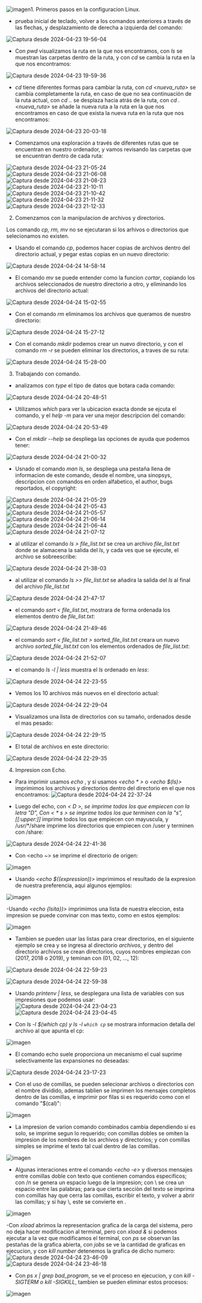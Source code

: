 ![imagen](https://github.com/Edithson1/Edithson_Aybar_Comunicacion_Datos_y_Redes/assets/152218004/0a161fb9-e45e-45c6-8991-ede8651d0c6c)1. Primeros pasos en la configuracion Linux.
- prueba inicial de teclado, volver a los comandos anteriores a través de las flechas, y desplazamiento de derecha a izquierda del comando:

![Captura desde 2024-04-23 19-56-04](https://github.com/Edithson1/Edithson_Aybar_Comunicacion_Datos_y_Redes/assets/152218004/4aead450-eac8-40f2-9f08-042cc60f7b7e)

- Con *pwd* visualizamos la ruta en la que nos encontramos, con *ls* se muestran las carpetas dentro de la ruta, y con *cd* se cambia la ruta en la que nos encontramos:

![Captura desde 2024-04-23 19-59-36](https://github.com/Edithson1/Edithson_Aybar_Comunicacion_Datos_y_Redes/assets/152218004/b2cefe72-ac5c-464d-b41e-0b91fd3a5d3f)

- *cd* tiene diferentes formas para cambiar la ruta, con *cd <nueva_ruta>* se cambia completamente la ruta, en caso de que no sea continuación de la ruta actual, con *cd ..* se desplaza hacia atrás de la ruta, con *cd .<nueva_ruta>* se añade la nueva ruta a la ruta en la que nos encontramos en caso de que exista la nueva ruta en la ruta que nos encontramos:

![Captura desde 2024-04-23 20-03-18](https://github.com/Edithson1/Edithson_Aybar_Comunicacion_Datos_y_Redes/assets/152218004/7d5bb66e-66d3-4a88-9d1f-c6209c0d7b16)

- Comenzamos una exploración a través de diferentes rutas que se encuentran en nuestro ordenador, y vamos revisando las carpetas que se encuentran dentro de cada ruta:

![Captura desde 2024-04-23 21-05-24](https://github.com/Edithson1/Edithson_Aybar_Comunicacion_Datos_y_Redes/assets/152218004/4acdd27a-12fb-4f2d-81e3-7ca391ce1627)
![Captura desde 2024-04-23 21-06-08](https://github.com/Edithson1/Edithson_Aybar_Comunicacion_Datos_y_Redes/assets/152218004/3dafca50-075c-4167-affb-820e463cc88b)
![Captura desde 2024-04-23 21-08-23](https://github.com/Edithson1/Edithson_Aybar_Comunicacion_Datos_y_Redes/assets/152218004/82482fa8-83c8-4f72-a3bb-7dbceac7268a)
![Captura desde 2024-04-23 21-10-11](https://github.com/Edithson1/Edithson_Aybar_Comunicacion_Datos_y_Redes/assets/152218004/072b635e-f5a9-4fef-a810-a2986d5d50bf)
![Captura desde 2024-04-23 21-10-42](https://github.com/Edithson1/Edithson_Aybar_Comunicacion_Datos_y_Redes/assets/152218004/489876c3-1850-4f1e-a8ac-cdb01e1fa552)
![Captura desde 2024-04-23 21-11-32](https://github.com/Edithson1/Edithson_Aybar_Comunicacion_Datos_y_Redes/assets/152218004/aad2602a-5306-4db7-86b7-3db61a003bc3)
![Captura desde 2024-04-23 21-12-33](https://github.com/Edithson1/Edithson_Aybar_Comunicacion_Datos_y_Redes/assets/152218004/0abcdf74-84cb-4994-a5b0-4d035e515be9)

2. Comenzamos con la manipulacion de archivos y directorios.

Los comando *cp, rm, mv* no se ejecutaran si los arhivos o directorios que selecionamos no existen.

- Usando el comando *cp*, podemos hacer copias de archivos dentro del directorio actual, y pegar estas copias en un nuevo directorio:

![Captura desde 2024-04-24 14-58-14](https://github.com/Edithson1/Edithson_Aybar_Comunicacion_Datos_y_Redes/assets/152218004/77016a05-23fa-4957-a351-eab78d9553de)

- El comando *mv* se puede entender como la funcion *cortar*, copiando los archivos seleccionados de nuestro directorio a otro, y eliminando los archivos del directorio actual:

![Captura desde 2024-04-24 15-02-55](https://github.com/Edithson1/Edithson_Aybar_Comunicacion_Datos_y_Redes/assets/152218004/f16f4d84-e2f8-4b49-84a0-5d4144db0132)

- Con el comando *rm* eliminamos los archivos que queramos de nuestro directorio:

![Captura desde 2024-04-24 15-27-12](https://github.com/Edithson1/Edithson_Aybar_Comunicacion_Datos_y_Redes/assets/152218004/ecf1dea0-d7dc-4bac-adf8-21b341715def)

- Con el comando *mkdir* podemos crear un nuevo directorio, y con el comando *rm -r* se pueden eliminar los directorios, a traves de su ruta:

![Captura desde 2024-04-24 15-28-00](https://github.com/Edithson1/Edithson_Aybar_Comunicacion_Datos_y_Redes/assets/152218004/34bdcad9-0fe9-4aff-a86f-1c94bc02e72d)

3. Trabajando con comando.

- analizamos con *type* el tipo de datos que botara cada comando:

![Captura desde 2024-04-24 20-48-51](https://github.com/Edithson1/Edithson_Aybar_Comunicacion_Datos_y_Redes/assets/152218004/9cc7db34-98ee-4af8-a031-40dd745fbbf9)

- Utilizamos *which* para ver la ubicacion exacta donde se ejcuta el comando, y el *help -m* para ver una mejor descripcion del comando:

![Captura desde 2024-04-24 20-53-49](https://github.com/Edithson1/Edithson_Aybar_Comunicacion_Datos_y_Redes/assets/152218004/e62b732e-d5f7-4e84-8116-5242a0058440)

- Con el *mkdir --help* se despliega las opciones de ayuda que podemos tener:

![Captura desde 2024-04-24 21-00-32](https://github.com/Edithson1/Edithson_Aybar_Comunicacion_Datos_y_Redes/assets/152218004/9d9e4bd5-775f-49d7-8ce3-f3ad289b9220)

- Usnado el comando *man ls*, se despliega una pestaña llena de informacion de este comando, desde el nombre, una sinopsys, descripcion con comandos en orden alfabetico, el author, bugs reportados, el copyright:

![Captura desde 2024-04-24 21-05-29](https://github.com/Edithson1/Edithson_Aybar_Comunicacion_Datos_y_Redes/assets/152218004/ee1edcec-1bda-4615-b2b2-714c12b7d798)
![Captura desde 2024-04-24 21-05-43](https://github.com/Edithson1/Edithson_Aybar_Comunicacion_Datos_y_Redes/assets/152218004/d6510ac8-6143-4fa0-bee9-9d6b71b6e015)
![Captura desde 2024-04-24 21-05-57](https://github.com/Edithson1/Edithson_Aybar_Comunicacion_Datos_y_Redes/assets/152218004/fe2d3aa7-6e73-4f8b-9c69-3a68eefd4b73)
![Captura desde 2024-04-24 21-06-14](https://github.com/Edithson1/Edithson_Aybar_Comunicacion_Datos_y_Redes/assets/152218004/35358784-a339-4979-bef2-99795b8fb835)
![Captura desde 2024-04-24 21-06-44](https://github.com/Edithson1/Edithson_Aybar_Comunicacion_Datos_y_Redes/assets/152218004/f1acedb7-0979-4ad7-b850-b2f43a6164fb)
![Captura desde 2024-04-24 21-07-12](https://github.com/Edithson1/Edithson_Aybar_Comunicacion_Datos_y_Redes/assets/152218004/eed97691-1c6b-4940-a564-b1234703b16a)


- al utilizar el comando *ls > file_list.txt* se crea un archivo *file_list.txt* donde se alamacena la salida del *ls*, y cada ves que se ejecute, el archivo se sobreescribe:

![Captura desde 2024-04-24 21-38-03](https://github.com/Edithson1/Edithson_Aybar_Comunicacion_Datos_y_Redes/assets/152218004/25331076-a26e-4a35-ab1b-30af6ffd224a)

- al utilizar el comando *ls >> file_list.txt* se añadira la salida del *ls* al final del archivo *file_list.txt*

![Captura desde 2024-04-24 21-47-17](https://github.com/Edithson1/Edithson_Aybar_Comunicacion_Datos_y_Redes/assets/152218004/09110a25-ace9-4776-9884-37af1c452714)

- el comando *sort < file_list.txt*, mostrara de forma ordenada los elementos dentro de *file_list.txt*:

![Captura desde 2024-04-24 21-49-46](https://github.com/Edithson1/Edithson_Aybar_Comunicacion_Datos_y_Redes/assets/152218004/20b361cb-0909-4297-9cf6-4337af5253cc)

- el comando *sort < file_list.txt > sorted_file_list.txt* creara un nuevo archivo *sorted_file_list.txt* con los elementos ordenados de *file_list.txt*:

![Captura desde 2024-04-24 21-52-07](https://github.com/Edithson1/Edithson_Aybar_Comunicacion_Datos_y_Redes/assets/152218004/059292ab-306a-405f-91a9-47c576e80614)

- el comando *ls -l | less* muestra el *ls* ordenado en *less*:

![Captura desde 2024-04-24 22-23-55](https://github.com/Edithson1/Edithson_Aybar_Comunicacion_Datos_y_Redes/assets/152218004/6103b12b-0aba-4ba3-b552-bf4019b8cb95)

- Vemos los 10 archivos más nuevos en el directorio actual:

![Captura desde 2024-04-24 22-29-04](https://github.com/Edithson1/Edithson_Aybar_Comunicacion_Datos_y_Redes/assets/152218004/60435945-11ab-4f6d-a0f4-8acfde9aee64)

- Visualizamos una lista de directorios con su tamaño, ordenados desde el mas pesado:

![Captura desde 2024-04-24 22-29-15](https://github.com/Edithson1/Edithson_Aybar_Comunicacion_Datos_y_Redes/assets/152218004/3d4ac20a-d11a-470a-aa07-bea7b62e5db0)

- El total de archivos en este directorio:

![Captura desde 2024-04-24 22-29-35](https://github.com/Edithson1/Edithson_Aybar_Comunicacion_Datos_y_Redes/assets/152218004/f76e4570-2c7e-4330-9982-b972b37f25c8)

4. Impresion con Echo.

- Para imprimir usamos *echo <texto>*, y si usamos *<echo * >* o *<echo $(ls)>* imprimimos los archivos y directorios dentro del directorio en el que nos encontramos:
![Captura desde 2024-04-24 22-37-24](https://github.com/Edithson1/Edithson_Aybar_Comunicacion_Datos_y_Redes/assets/152218004/197db84d-f9de-43b2-8571-bf489269dd23)

- Luego del echo, con *< D* >*, se imprime todos los que empiecen con la letra "D", Con *< * s >* se imprime todos los que terminen con la "s", [[:upper:]]* imprime todos los que empiecen con mayuscula, y /usr/*/share imprime los directorios que empiecen con /user y terminen con /share:

![Captura desde 2024-04-24 22-41-36](https://github.com/Edithson1/Edithson_Aybar_Comunicacion_Datos_y_Redes/assets/152218004/3cab8ac2-d766-43f1-abd7-dfb878023fcc)

- Con <echo ~> se imprime el directorio de origen:

![imagen](https://github.com/Edithson1/Edithson_Aybar_Comunicacion_Datos_y_Redes/assets/152218004/6bd22b54-32d5-491a-bcbf-e5f76606eaea)

- Usando *<echo $((expression))>* imprimimos el resultado de la expresion de nuestra preferencia, aqui algunos ejemplos:
 
![imagen](https://github.com/Edithson1/Edithson_Aybar_Comunicacion_Datos_y_Redes/assets/152218004/f2afc931-800c-402d-aaae-c17665d22e46)

-Usando *<echo {lsita})>* imprimimos una lista de nuestra eleccion, esta impresion se puede convinar con mas texto, como en estos ejemplos:

![imagen](https://github.com/Edithson1/Edithson_Aybar_Comunicacion_Datos_y_Redes/assets/152218004/d188b4f2-d190-4c13-a99d-aba9931d0b40)

- Tambien se pueden usar las listas para crear directorios, en el siguiente ejemplo se crea y se ingresa al directorio *archivos*, y dentro del directorio archivos se crean directorios, cuyos nombres empiezan con (2017, 2018 o 2019), y teminan con (01, 02, ..., 12):

![Captura desde 2024-04-24 22-59-23](https://github.com/Edithson1/Edithson_Aybar_Comunicacion_Datos_y_Redes/assets/152218004/7cf066fe-bc96-41dc-b4d8-7f07a3313872)

![Captura desde 2024-04-24 22-59-38](https://github.com/Edithson1/Edithson_Aybar_Comunicacion_Datos_y_Redes/assets/152218004/df8c5bcc-4cdc-40e2-94c3-fd103bc2fa44)

- Usando *printenv | less*, se desplegara una lista de variables con sus impresiones que podemos usar:
![Captura desde 2024-04-24 23-04-23](https://github.com/Edithson1/Edithson_Aybar_Comunicacion_Datos_y_Redes/assets/152218004/6888bb4b-eba3-45e8-bb0c-4a3bb8265e10)
![Captura desde 2024-04-24 23-04-45](https://github.com/Edithson1/Edithson_Aybar_Comunicacion_Datos_y_Redes/assets/152218004/0f5eb8ac-e621-4c27-add6-e3e5d9be7875)

- Con *ls -l $(which cp) y ls -l `which cp`* se mostrara informacion detalla del archivo al que apunta el cp:

![imagen](https://github.com/Edithson1/Edithson_Aybar_Comunicacion_Datos_y_Redes/assets/152218004/e7a17ba6-cf4b-429a-a088-99207c6b66cc)

- El comando echo suele proporciona un mecanismo el cual suprime selectivamente las expansiones no deseadas:

![Captura desde 2024-04-24 23-17-23](https://github.com/Edithson1/Edithson_Aybar_Comunicacion_Datos_y_Redes/assets/152218004/4de3eea1-b143-4b0e-ae9a-6c81fb9c3060)

- Con el uso de comillas, se pueden selecionar archivos o directorios con el nombre dividido, ademas tablien se imprimen los mensajes completos dentro de las comillas, e imprimir por filas si es requerido como con el comando "$(cal)":

![imagen](https://github.com/Edithson1/Edithson_Aybar_Comunicacion_Datos_y_Redes/assets/152218004/90a2b3db-c25a-4730-bd39-269fc54157a3)

- La impresion de varion comando combinados cambia dependiendo si es solo, se imprime segun lo requerido; con comillas dobles se omiten la impresion de los nombres de los archivos y directorios; y con comillas simples se imprime el texto tal cual dentro de las comillas.

![imagen](https://github.com/Edithson1/Edithson_Aybar_Comunicacion_Datos_y_Redes/assets/152218004/f642b325-dc67-4560-9e1a-0efc2515e5cf)

- Algunas interaciones entre el comando *<echo -e>* y diversos mensajes entre comillas doble con texto que contienen comandos especificos; con /n se genera un espacio luego de la impresion; con \ se crea un espacio entre las palabras; para que cierta secciòn del texto se imprima con comillas hay que cerra las comillas, escribir el texto, y volver a abrir las comillas; y si hay \\, este se convierte en \.

![imagen](https://github.com/Edithson1/Edithson_Aybar_Comunicacion_Datos_y_Redes/assets/152218004/8e16a347-7195-419a-8681-b8936f747992)

-Con *xload* abrimos la representacion grafica de la carga del sistema, pero no deja hacer modificacion al terminal, pero con *xload &* si podemos ejecutar a la vez que modificamos el terminal, con *ps* se observan las pestañas de la grafica abierta, con *jobs* se ve la cantidad de graficas en ejecucion, y con *kill number* detenemos la grafica de dicho numero:
![Captura desde 2024-04-24 23-46-09](https://github.com/Edithson1/Edithson_Aybar_Comunicacion_Datos_y_Redes/assets/152218004/05340833-40a2-4868-8208-39cc38c840f1)
![Captura desde 2024-04-24 23-46-18](https://github.com/Edithson1/Edithson_Aybar_Comunicacion_Datos_y_Redes/assets/152218004/72dc8ce2-a653-4985-bb14-2e9da6bf2096)

- Con *ps x | grep bad_program*, se ve el proceso en ejecucion, y con *kill -SIGTERM o kill -SIGKILL*, tambien se pueden eliminar estos procesos:

![imagen](https://github.com/Edithson1/Edithson_Aybar_Comunicacion_Datos_y_Redes/assets/152218004/8f02af0e-59ca-4fe6-8cb7-ee872a2873c8)
